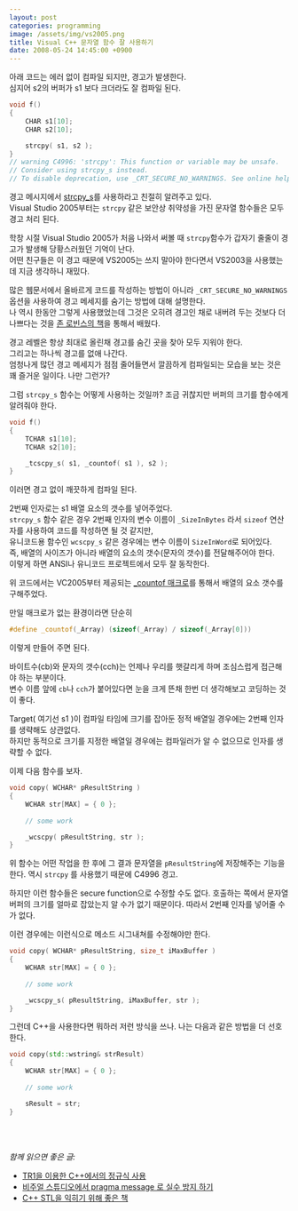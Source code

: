 ```yaml
---
layout: post
categories: programming
image: /assets/img/vs2005.png
title: Visual C++ 문자열 함수 잘 사용하기
date: 2008-05-24 14:45:00 +0900
---
```


아래 코드는 에러 없이 컴파일 되지만, 경고가 발생한다.  
심지어 s2의 버퍼가 s1 보다 크더라도 잘 컴파일 된다.

```c++
void f()
{
    CHAR s1[10];
    CHAR s2[10];

    strcpy( s1, s2 );
}
// warning C4996: 'strcpy': This function or variable may be unsafe. 
// Consider using strcpy_s instead. 
// To disable deprecation, use _CRT_SECURE_NO_WARNINGS. See online help for details.
```

경고 메시지에서 [strcpy_s](https://docs.microsoft.com/en-us/cpp/c-runtime-library/reference/strcpy-s-wcscpy-s-mbscpy-s?view=msvc-170)를 사용하라고 친절히 알려주고 있다.  
Visual Studio 2005부터는 `strcpy` 같은 보안상 취약성을 가진 문자열 함수들은 모두 경고 처리 된다.

학창 시절 Visual Studio 2005가 처음 나와서 써볼 때 `strcpy`함수가 갑자기 줄줄이 경고가 발생해 당황스러웠던 기억이 난다.  
어떤 친구들은 이 경고 때문에 VS2005는 쓰지 말아야 한다면서 VS2003을 사용했는데 지금 생각하니 재밌다.

많은 웹문서에서 올바르게 코드를 작성하는 방법이 아니라 `_CRT_SECURE_NO_WARNINGS` 옵션을 사용하여 경고 메세지를 숨기는 방법에 대해 설명한다.  
나 역시 한동안 그렇게 사용했었는데 그것은 오히려 경고인 채로 내버려 두는 것보다 더 나쁘다는 것을 [존 로빈스의 책](/programming/2008/04/06/debugging-applications-for-windows.html)을 통해서 배웠다.

경고 레벨은 항상 최대로 올린채 경고를 숨긴 곳을 찾아 모두 지워야 한다.  
그리고는 하나씩 경고를 없애 나간다.  
엄청나게 많던 경고 메세지가 점점 줄어들면서 깔끔하게 컴파일되는 모습을 보는 것은 꽤 즐거운 일이다. 나만 그런가?

그럼 `strcpy_s` 함수는 어떻게 사용하는 것일까?
조금 귀찮지만 버퍼의 크기를 함수에게 알려줘야 한다.

```c++
void f()
{
    TCHAR s1[10];
    TCHAR s2[10];

    _tcscpy_s( s1, _countof( s1 ), s2 );
}
```

이러면 경고 없이 깨끗하게 컴파일 된다.

2번째 인자로는 s1 배열 요소의 갯수를 넣어주었다.  
`strcpy_s` 함수 같은 경우 2번째 인자의 변수 이름이 `_SizeInBytes` 라서 `sizeof` 연산자를 사용하여 코드를 작성하면 될 것 같지만,  
유니코드용 함수인 `wcscpy_s` 같은 경우에는 변수 이름이 `SizeInWord`로 되어있다.  
즉, 배열의 사이즈가 아니라 배열의 요소의 갯수(문자의 갯수)를 전달해주어야 한다.  
이렇게 하면 ANSI나 유니코드 프로젝트에서 모두 잘 동작한다.

위 코드에서는 VC2005부터 제공되는 [_countof 매크로](/essay/2011/03/15/_countof-%EB%A7%A4%ED%81%AC%EB%A1%9C.html)를 통해서 배열의 요소 갯수를 구해주었다.

만일 매크로가 없는 환경이라면 단순히

```c++
#define _countof(_Array) (sizeof(_Array) / sizeof(_Array[0]))
```

이렇게 만들어 주면 된다.

바이트수(cb)와 문자의 갯수(cch)는 언제나 우리를 햇갈리게 하며 조심스럽게 접근해야 하는 부분이다.  
변수 이름 앞에 `cb`나 `cch`가 붙어있다면 눈을 크게 뜬채 한번 더 생각해보고 코딩하는 것이 좋다.

Target( 여기선 s1 )이 컴파일 타임에 크기를 잡아둔 정적 배열일 경우에는 2번째 인자를 생략해도 상관없다.  
하지만 동적으로 크기를 지정한 배열일 경우에는 컴파일러가 알 수 없으므로 인자를 생략할 수 없다.

이제 다음 함수를 보자.

```c++
void copy( WCHAR* pResultString )
{
    WCHAR str[MAX] = { 0 };
   
    // some work   

    _wcscpy( pResultString, str );
}
```

위 함수는 어떤 작업을 한 후에 그 결과 문자열을 `pResultString`에 저장해주는 기능을 한다.
역시 `strcpy` 를 사용했기 때문에 C4996 경고.

하지만 이런 함수들은 secure function으로 수정할 수도 없다.
호출하는 쪽에서 문자열 버퍼의 크기를 얼마로 잡았는지 알 수가 없기 때문이다.
따라서 2번째 인자를 넣어줄 수가 없다.

이런 경우에는 이런식으로 메소드 시그내쳐를 수정해야만 한다.

```c++
void copy( WCHAR* pResultString, size_t iMaxBuffer )
{
    WCHAR str[MAX] = { 0 };
    
    // some work    

    _wcscpy_s( pResultString, iMaxBuffer, str );
}
```

그런데 C++을 사용한다면 뭐하러 저런 방식을 쓰나.
나는 다음과 같은 방법을 더 선호한다.

```c++
void copy(std::wstring& strResult)
{
    WCHAR str[MAX] = { 0 };
   
    // some work   

    sResult = str;
}
```
<br>
<br>

*함께 읽으면 좋은 글:*
* [TR1을 이용한 C++에서의 정규식 사용](/programming/2009/06/30/tr1-regex.html)
* [비주얼 스튜디오에서 pragma message 로 실수 방지 하기](/programming/2010/01/13/pragma-message.html)
* [C++ STL을 익히기 위해 좋은 책](/essay/2008/03/15/stl.html)